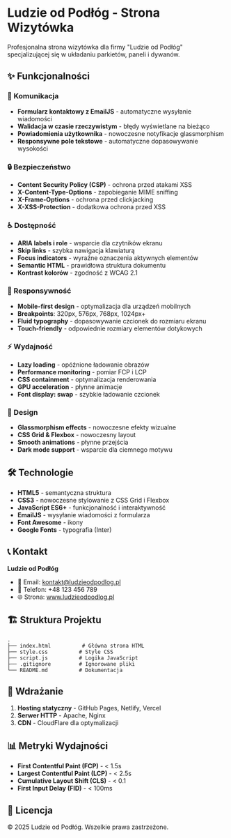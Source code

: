 # Ludzie od Podłóg - Strona Wizytówka

Profesjonalna strona wizytówka dla firmy "Ludzie od Podłóg" specjalizującej się w układaniu parkietów, paneli i dywanów.

## ✨ Funkcjonalności

### 📧 Komunikacja
- **Formularz kontaktowy z EmailJS** - automatyczne wysyłanie wiadomości
- **Walidacja w czasie rzeczywistym** - błędy wyświetlane na bieżąco
- **Powiadomienia użytkownika** - nowoczesne notyfikacje glassmorphism
- **Responsywne pole tekstowe** - automatyczne dopasowywanie wysokości

### 🔒 Bezpieczeństwo
- **Content Security Policy (CSP)** - ochrona przed atakami XSS
- **X-Content-Type-Options** - zapobieganie MIME sniffing
- **X-Frame-Options** - ochrona przed clickjacking
- **X-XSS-Protection** - dodatkowa ochrona przed XSS

### ♿ Dostępność
- **ARIA labels i role** - wsparcie dla czytników ekranu
- **Skip links** - szybka nawigacja klawiaturą
- **Focus indicators** - wyraźne oznaczenia aktywnych elementów
- **Semantic HTML** - prawidłowa struktura dokumentu
- **Kontrast kolorów** - zgodność z WCAG 2.1

### 📱 Responsywność
- **Mobile-first design** - optymalizacja dla urządzeń mobilnych
- **Breakpoints**: 320px, 576px, 768px, 1024px+
- **Fluid typography** - dopasowywanie czcionek do rozmiaru ekranu
- **Touch-friendly** - odpowiednie rozmiary elementów dotykowych

### ⚡ Wydajność
- **Lazy loading** - opóźnione ładowanie obrazów
- **Performance monitoring** - pomiar FCP i LCP
- **CSS containment** - optymalizacja renderowania
- **GPU acceleration** - płynne animacje
- **Font display: swap** - szybkie ładowanie czcionek

### 🎨 Design
- **Glassmorphism effects** - nowoczesne efekty wizualne
- **CSS Grid & Flexbox** - nowoczesny layout
- **Smooth animations** - płynne przejścia
- **Dark mode support** - wsparcie dla ciemnego motywu

## 🛠 Technologie

- **HTML5** - semantyczna struktura
- **CSS3** - nowoczesne stylowanie z CSS Grid i Flexbox
- **JavaScript ES6+** - funkcjonalność i interaktywność
- **EmailJS** - wysyłanie wiadomości z formularza
- **Font Awesome** - ikony
- **Google Fonts** - typografia (Inter)

## 📞 Kontakt

**Ludzie od Podłóg**
- 📧 Email: kontakt@ludzieodpodlog.pl
- 📱 Telefon: +48 123 456 789
- 🌐 Strona: www.ludzieodpodlog.pl

## 🏗 Struktura Projektu

```
.
├── index.html          # Główna strona HTML
├── style.css          # Style CSS
├── script.js          # Logika JavaScript
├── .gitignore         # Ignorowane pliki
└── README.md          # Dokumentacja
```

## 🚀 Wdrażanie

1. **Hosting statyczny** - GitHub Pages, Netlify, Vercel
2. **Serwer HTTP** - Apache, Nginx
3. **CDN** - CloudFlare dla optymalizacji

## 📊 Metryki Wydajności

- **First Contentful Paint (FCP)** - < 1.5s
- **Largest Contentful Paint (LCP)** - < 2.5s
- **Cumulative Layout Shift (CLS)** - < 0.1
- **First Input Delay (FID)** - < 100ms

## 📝 Licencja

© 2025 Ludzie od Podłóg. Wszelkie prawa zastrzeżone.
